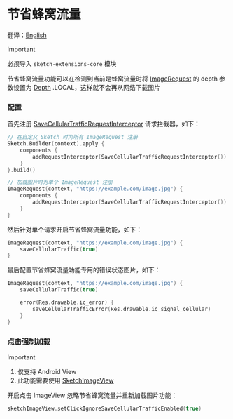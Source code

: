 # 节省蜂窝流量

翻译：[English](save_cellular_traffic.md)

> [!IMPORTANT]
> 必须导入 `sketch-extensions-core` 模块

节省蜂窝流量功能可以在检测到当前是蜂窝流量时将 [ImageRequest] 的 depth 参数设置为 [Depth]
.LOCAL，这样就不会再从网络下载图片

### 配置

首先注册 [SaveCellularTrafficRequestInterceptor] 请求拦截器，如下：

```kotlin
// 在自定义 Sketch 时为所有 ImageRequest 注册
Sketch.Builder(context).apply {
    components {
        addRequestInterceptor(SaveCellularTrafficRequestInterceptor())
    }
}.build()

// 加载图片时为单个 ImageRequest 注册
ImageRequest(context, "https://example.com/image.jpg") {
    components {
        addRequestInterceptor(SaveCellularTrafficRequestInterceptor())
    }
}
```

然后针对单个请求开启节省蜂窝流量功能，如下：

```kotlin
ImageRequest(context, "https://example.com/image.jpg") {
    saveCellularTraffic(true)
}
```

最后配置节省蜂窝流量功能专用的错误状态图片，如下：

```kotlin
ImageRequest(context, "https://example.com/image.jpg") {
    saveCellularTraffic(true)

    error(Res.drawable.ic_error) {
        saveCellularTrafficError(Res.drawable.ic_signal_cellular)
    }
}
```

### 点击强制加载

> [!IMPORTANT]
> 1. 仅支持 Android View
> 2. 此功能需要使用 [SketchImageView]

开启点击 ImageView 忽略节省蜂窝流量并重新加载图片功能：

```kotlin
sketchImageView.setClickIgnoreSaveCellularTrafficEnabled(true)
```

[Sketch]: ../../sketch-core/src/commonMain/kotlin/com/github/panpf/sketch/Sketch.kt

[SketchImageView]: ../../sketch-extensions-view-core/src/main/kotlin/com/github/panpf/sketch/SketchImageView.kt

[SaveCellularTrafficRequestInterceptor]: ../../sketch-extensions-core/src/commonMain/kotlin/com/github/panpf/sketch/request/SaveCellularTrafficRequestInterceptor.kt

[ImageRequest]: ../../sketch-core/src/commonMain/kotlin/com/github/panpf/sketch/request/ImageRequest.kt

[Depth]: ../../sketch-core/src/commonMain/kotlin/com/github/panpf/sketch/request/Depth.kt